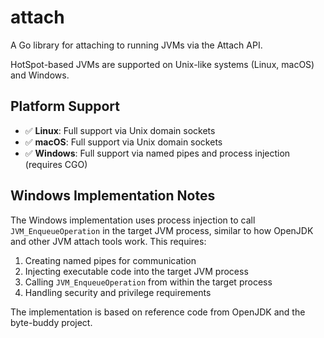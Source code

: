 # attach

A Go library for attaching to running JVMs via the Attach API.

HotSpot-based JVMs are supported on Unix-like systems (Linux, macOS) and Windows.

## Platform Support

- ✅ **Linux**: Full support via Unix domain sockets
- ✅ **macOS**: Full support via Unix domain sockets  
- ✅ **Windows**: Full support via named pipes and process injection (requires CGO)

## Windows Implementation Notes

The Windows implementation uses process injection to call `JVM_EnqueueOperation` in the target JVM process, similar to how OpenJDK and other JVM attach tools work. This requires:

1. Creating named pipes for communication
2. Injecting executable code into the target JVM process
3. Calling `JVM_EnqueueOperation` from within the target process
4. Handling security and privilege requirements

The implementation is based on reference code from OpenJDK and the byte-buddy project.

